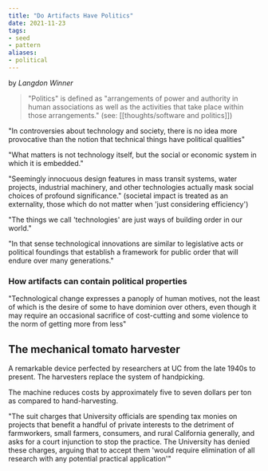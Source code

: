 ```yaml
---
title: "Do Artifacts Have Politics"
date: 2021-11-23
tags:
- seed
- pattern
aliases:
- political
---
```


by *Langdon Winner*

> "Politics" is defined as "arrangements of power and authority in human associations as well as the activities that take place within those arrangements." (see: [[thoughts/software and politics]])

"In controversies about technology and society, there is no idea more provocative than the notion that technical things have political qualities"

"What matters is not technology itself, but the social or economic system in which it is embedded."

"Seemingly innocuous design features in mass transit systems, water projects, industrial machinery, and other technologies actually mask social choices of profound significance." (societal impact is treated as an externality, those which do not matter when 'just considering efficiency')

"The things we call 'technologies' are just ways of building order in our world."

"In that sense technological innovations are similar to legislative acts or political foundings that establish a framework for public order that will endure over many generations."

### How artifacts can contain political properties


"Technological change expresses a panoply of human motives, not the least of which is the desire of some to have dominion over others, even though it may require an occasional sacrifice of cost-cutting and some violence to the norm of getting more from less"

## The mechanical tomato harvester
A remarkable device perfected by researchers at UC from the late 1940s to present. The harvesters replace the system of handpicking.

The machine reduces costs by approximately five to seven dollars per ton as compared to hand-harvesting.

"The suit charges that University officials are spending tax monies on projects that benefit a handful of private interests to the detriment of farmworkers, small farmers, consumers, and rural California generally, and asks for a court injunction to stop the practice. The University has denied these charges, arguing that to accept them 'would require elimination of all research with any potential practical application'"
